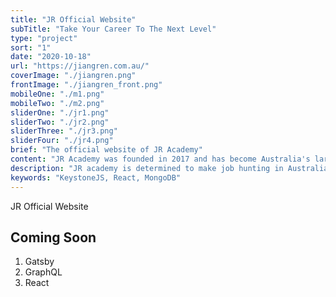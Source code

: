 ```yaml
---
title: "JR Official Website"
subTitle: "Take Your Career To The Next Level"
type: "project"
sort: "1"
date: "2020-10-18"
url: "https://jiangren.com.au/"
coverImage: "./jiangren.png"
frontImage: "./jiangren_front.png"
mobileOne: "./m1.png"
mobileTwo: "./m2.png"
sliderOne: "./jr1.png"
sliderTwo: "./jr2.png"
sliderThree: "./jr3.png"
sliderFour: "./jr4.png"
brief: "The official website of JR Academy"
content: "JR Academy was founded in 2017 and has become Australia's largest Chinese IT organisation with over 10,000 active members in our community and over 400 staff across China and Australia. "
description: "JR academy is determined to make job hunting in Australia easier for IT professions by providing technical skills training, university courses tutoring, and career coaching services. Along the way, it aim to become the biggest IT professional community in Australia, a place for people to connect and grow together."
keywords: "KeystoneJS, React, MongoDB"
---
```


JR Official Website

## Coming Soon

1. Gatsby
2. GraphQL
3. React